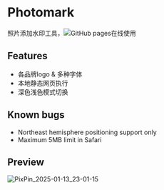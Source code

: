 # Photomark
照片添加水印工具，![GitHub pages在线使用](https://codeniuma.github.io/Photomark/)

## Features
* 各品牌logo & 多种字体
* 本地静态网页执行
* 深色浅色模式切换

## Known bugs
* Northeast hemisphere positioning support only
* Maximum 5MB limit in Safari

## Preview
![PixPin_2025-01-13_23-01-15](https://github.com/user-attachments/assets/8e430e65-10d1-445b-8e53-b1c2eb8f1928)

